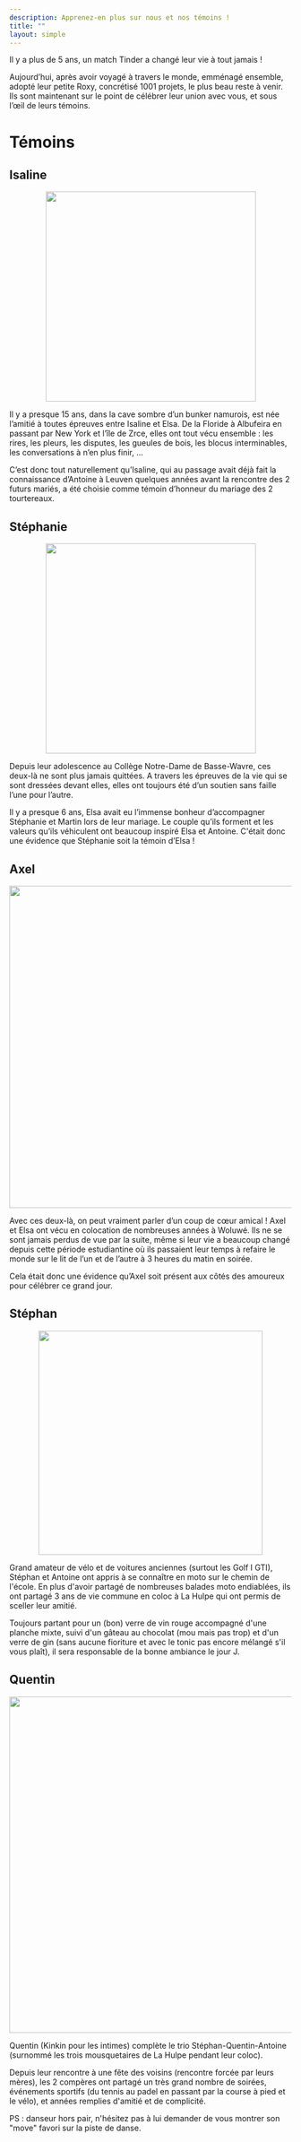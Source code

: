 ```yaml
---
description: Apprenez-en plus sur nous et nos témoins !
title: ""
layout: simple
---
```


Il y a plus de 5 ans, un match Tinder a changé leur vie à tout jamais !

Aujourd’hui, après avoir voyagé à travers le monde, emménagé ensemble, adopté leur petite Roxy, concrétisé 1001 projets, le plus beau reste à venir. Ils sont maintenant sur le point de célébrer leur union avec vous, et sous l’œil de leurs témoins.

# Témoins

## Isaline

<center>
<img src="/./temoins_files/isa.jpeg" alt="" width="375px"/>
</center>

Il y a presque 15 ans, dans la cave sombre d’un bunker namurois, est née l’amitié à toutes épreuves entre Isaline et Elsa. De la Floride à Albufeira en passant par New York et l’île de Zrce, elles ont tout vécu ensemble : les rires, les pleurs, les disputes, les gueules de bois, les blocus interminables, les conversations à n’en plus finir, ...

C’est donc tout naturellement qu’Isaline, qui au passage avait déjà fait la connaissance d’Antoine à Leuven quelques années avant la rencontre des 2 futurs mariés, a été choisie comme témoin d’honneur du mariage des 2 tourtereaux.

## Stéphanie

<center>
<img src="/./temoins_files/steph.jpeg" alt="" width="375px"/>
</center>

Depuis leur adolescence au Collège Notre-Dame de Basse-Wavre, ces deux-là ne sont plus jamais quittées. A travers les épreuves de la vie qui se sont dressées devant elles, elles ont toujours été d’un soutien sans faille l’une pour l’autre. 

Il y a presque 6 ans, Elsa avait eu l’immense bonheur d’accompagner Stéphanie et Martin lors de leur mariage. Le couple qu’ils forment et les valeurs qu’ils véhiculent ont beaucoup inspiré Elsa et Antoine. C'était donc une évidence que Stéphanie soit la témoin d’Elsa ! 

## Axel

<center>
<img src="/./temoins_files/axe (1).jpeg" alt="" width="575px"/>
</center>

Avec ces deux-là, on peut vraiment parler d’un coup de cœur amical ! Axel et Elsa ont vécu en colocation de nombreuses années à Woluwé. Ils ne se sont jamais perdus de vue par la suite, même si leur vie a beaucoup changé depuis cette période estudiantine où ils passaient leur temps à refaire le monde sur le lit de l’un et de l’autre à 3 heures du matin en soirée.

Cela était donc une évidence qu’Axel soit présent aux côtés des amoureux pour célébrer ce grand jour.

## Stéphan

<center>
<img src="/./temoins_files/stephan.jpeg" alt="" width="400px"/>
</center>

Grand amateur de vélo et de voitures anciennes (surtout les Golf I GTI), Stéphan et Antoine ont appris à se connaître en moto sur le chemin de l'école. En plus d'avoir partagé de nombreuses balades moto endiablées, ils ont partagé 3 ans de vie commune en coloc à La Hulpe qui ont permis de sceller leur amitié.

Toujours partant pour un (bon) verre de vin rouge accompagné d'une planche mixte, suivi d'un gâteau au chocolat (mou mais pas trop) et d'un verre de gin (sans aucune fioriture et avec le tonic pas encore mélangé s'il vous plaît), il sera responsable de la bonne ambiance le jour J.

## Quentin

<center>
<img src="/./temoins_files/quent.jpeg" alt="" width="600px"/>
</center>

Quentin (Kinkin pour les intimes) complète le trio Stéphan-Quentin-Antoine (surnommé les trois mousquetaires de La Hulpe pendant leur coloc).

Depuis leur rencontre à une fête des voisins (rencontre forcée par leurs mères), les 2 compères ont partagé un très grand nombre de soirées, événements sportifs (du tennis au padel en passant par la course à pied et le vélo), et années remplies d'amitié et de complicité.

PS : danseur hors pair, n'hésitez pas à lui demander de vous montrer son "move" favori sur la piste de danse.
